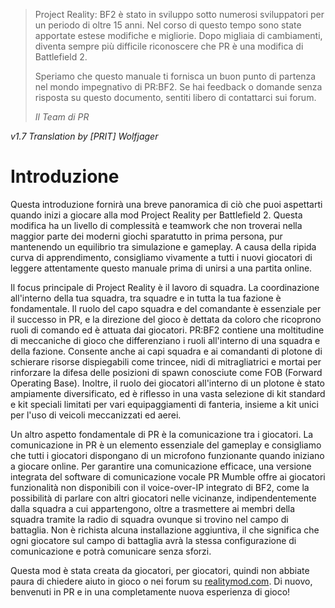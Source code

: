 
> Project Reality: BF2 è stato in sviluppo sotto numerosi sviluppatori per un periodo di oltre 15 anni. Nel corso di questo tempo sono state apportate estese modifiche e migliorie.
> Dopo migliaia di cambiamenti, diventa sempre più difficile riconoscere che PR è una modifica di Battlefield 2.
> 
> Speriamo che questo manuale ti fornisca un buon punto di partenza nel mondo impegnativo di PR:BF2.
> Se hai feedback o domande senza risposta su questo documento, sentiti libero di contattarci sui forum.
>
> _Il Team di PR_

*v1.7 Translation  by [PRIT] Wolfjager*

# Introduzione

Questa introduzione fornirà una breve panoramica di ciò che puoi aspettarti quando inizi a giocare alla mod Project Reality per Battlefield 2. Questa modifica ha un livello di complessità e teamwork che non troverai nella maggior parte dei moderni giochi sparatutto in prima persona, pur mantenendo un equilibrio tra simulazione e gameplay. A causa della ripida curva di apprendimento, consigliamo vivamente a tutti i nuovi giocatori di leggere attentamente questo manuale prima di unirsi a una partita online.

Il focus principale di Project Reality è il lavoro di squadra. La coordinazione all'interno della tua squadra, tra squadre e in tutta la tua fazione è fondamentale. Il ruolo del capo squadra e del comandante è essenziale per il successo in PR, e la direzione del gioco è dettata da coloro che ricoprono ruoli di comando ed è attuata dai giocatori. PR:BF2 contiene una moltitudine di meccaniche di gioco che differenziano i ruoli all'interno di una squadra e della fazione. Consente anche ai capi squadra e ai comandanti di plotone di schierare risorse dispiegabili come trincee, nidi di mitragliatrici e mortai per rinforzare la difesa delle posizioni di spawn conosciute come FOB (Forward Operating Base). Inoltre, il ruolo dei giocatori all'interno di un plotone è stato ampiamente diversificato, ed è riflesso in una vasta selezione di kit standard e kit speciali limitati per vari equipaggiamenti di fanteria, insieme a kit unici per l'uso di veicoli meccanizzati ed aerei.

Un altro aspetto fondamentale di PR è la comunicazione tra i giocatori. La comunicazione in PR è un elemento essenziale del gameplay e consigliamo che tutti i giocatori dispongano di un microfono funzionante quando iniziano a giocare online. Per garantire una comunicazione efficace, una versione integrata del software di comunicazione vocale PR Mumble offre ai giocatori funzionalità non disponibili con il voice-over-IP integrato di BF2, come la possibilità di parlare con altri giocatori nelle vicinanze, indipendentemente dalla squadra a cui appartengono, oltre a trasmettere ai membri della squadra tramite la radio di squadra ovunque si trovino nel campo di battaglia. Non è richista alcuna installazione aggiuntiva, il che significa che ogni giocatore sul campo di battaglia avrà la stessa configurazione di comunicazione e potrà comunicare senza sforzi.

Questa mod è stata creata da giocatori, per giocatori, quindi non abbiate paura di chiedere aiuto in gioco o nei forum su [realitymod.com](https://www.realitymod.com/forum/forumdisplay.php?f=27). Di nuovo, benvenuti in PR e in una completamente nuova esperienza di gioco!
